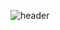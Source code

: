 ![header](https://capsule-render.vercel.app/api?height=250&type=waving&color=timeGradient&text=Hello,%20ladies%20and%20gentlemen&fontSize=30&fontAlign=30&fontAlignY=50)

